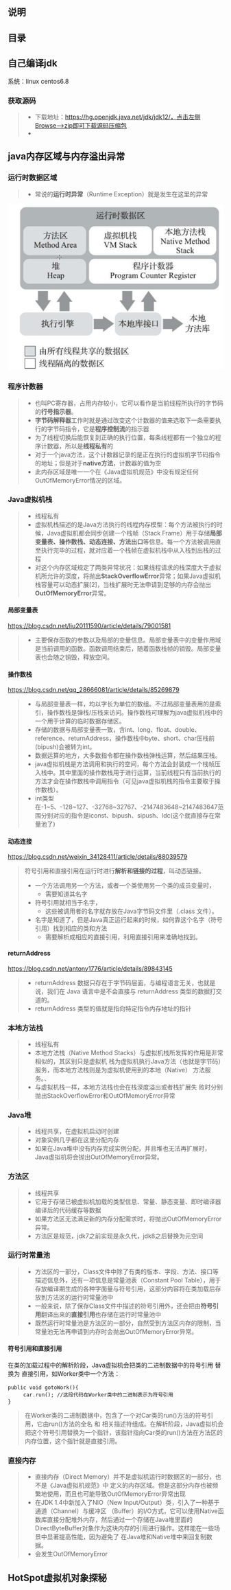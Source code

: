 ## 说明

## 目录

## 自己编译jdk

系统：linux centos6.8

### 获取源码

> - 下载地址：https://hg.openjdk.java.net/jdk/jdk12/，点击左侧Browse-->zip即可下载源码压缩包
> - 

## java内存区域与内存溢出异常

### 运行时数据区域

> - 常说的**运行时异常**（Runtime Exception）就是发生在这里的异常

![1584254408930](images/1584254408930.png)

### 程序计数器

> - 也叫PC寄存器，占用内存较小，它可以看作是当前线程所执行的字节码的**行号指示器**。
> - **字节码解释器**工作时就是通过改变这个计数器的值来选取下一条需要执行的字节码指令，它是**程序控制流**的指示器
> - 为了线程切换后能恢复到正确的执行位置，每条线程都有一个独立的程序计数器，所以是**线程私有**的
> - 对于一个java方法，这个计数器记录的是正在执行的虚拟机字节码指令的地址；但是对于**native方法**，计数器的值为空
> - 此内存区域是唯一一个在《Java虚拟机规范》中没有规定任何OutOfMemoryError情况的区域。

### Java虚拟机栈

> - 线程私有
> - 虚拟机栈描述的是Java方法执行的线程内存模型：每个方法被执行的时候，Java虚拟机都会同步创建一个栈帧（Stack Frame）用于存储**局部变量表、操作数栈、动态连接、方法出口**等信息。每一个方法被调用直至执行完毕的过程，就对应着一个栈帧在虚拟机栈中从入栈到出栈的过程
> - 对这个内存区域规定了两类异常状况：如果线程请求的栈深度大于虚拟机所允许的深度，将抛出**StackOverflowError**异常；如果Java虚拟机栈容量可以动态扩展[2]，当栈扩展时无法申请到足够的内存会抛出**OutOfMemoryError**异常。

#### 局部变量表

<https://blog.csdn.net/liu20111590/article/details/79001581>

> - 主要保存函数的参数以及局部的变量信息。局部变量表中的变量作用域是当前调用的函数。函数调用结束后，随着函数栈帧的销毁。局部变量表也会随之销毁，释放空间。

#### 操作数栈

<https://blog.csdn.net/qq_28666081/article/details/85269879>

> - 与局部变量表一样，均以字长为单位的数组。不过局部变量表用的是索引，操作数栈是弹栈/压栈来访问。操作数栈可理解为java虚拟机栈中的一个用于计算的临时数据存储区。
> - 存储的数据与局部变量表一致，含int、long、float、double、reference、returnAddress，操作数栈中byte、short、char压栈前(bipush)会被转为int。
> - 数据运算的地方，大多数指令都在操作数栈弹栈运算，然后结果压栈。
> - java虚拟机栈是方法调用和执行的空间，每个方法会封装成一个栈帧压入栈中。其中里面的操作数栈用于进行运算，当前线程只有当前执行的方法才会在操作数栈中调用指令（可见java虚拟机栈的指令主要取于操作数栈）。
> - int类型在-1~5、-128~127、-32768~32767、-2147483648~2147483647范围分别对应的指令是iconst、bipush、sipush、ldc(这个就直接存在常量池了)

#### 动态连接

<https://blog.csdn.net/weixin_34128411/article/details/88039579>

> 符号引用和直接引用在运行时进行**解析和链接的过程**，叫动态链接。
>
> - 一个方法调用另一个方法，或者一个类使用另一个类的成员变量时，
>   - 需要知道其名字
> - 符号引用就相当于名字，
>   - 这些被调用者的名字就存放在Java字节码文件里（.class 文件）。
> - 名字是知道了，但是Java真正运行起来的时候，如何靠这个名字（符号引用）找到相应的类和方法
>   - 需要解析成相应的直接引用，利用直接引用来准确地找到。

#### returnAddress

<https://blog.csdn.net/antony1776/article/details/89843145>

> - returnAddress 数据只存在于字节码层面，与编程语言无关，也就是说，我们在 Java 语言中是不会直接与 returnAddress 类型的数据打交道的。
> - returnAddress 类型的值就是指向特定指令内存地址的指针

### 本地方法栈

> - 线程私有
> - 本地方法栈（Native Method Stacks）与虚拟机栈所发挥的作用是非常相似的，其区别只是虚拟机
>   栈为虚拟机执行Java方法（也就是字节码）服务，而本地方法栈则是为虚拟机使用到的本地（Native）
>   方法服务。、
> - 与虚拟机栈一样，本地方法栈也会在栈深度溢出或者栈扩展失
>   败时分别抛出StackOverflowError和OutOfMemoryError异常

### Java堆

> - 线程共享，在虚拟机启动时创建
> - 对象实例几乎都在这里分配内存
> - 如果在Java堆中没有内存完成实例分配，并且堆也无法再扩展时，Java虚拟机将会抛出OutOfMemoryError异常。

### 方法区

> - 线程共享
> - 它用于存储已被虚拟机加载的类型信息、常量、静态变量、即时编译器编译后的代码缓存等数据
> - 如果方法区无法满足新的内存分配需求时，将抛出OutOfMemoryError异常。
> - 方法区是规范，jdk7之前实现是永久代，jdk8之后替换为元空间

### 运行时常量池

> - 方法区的一部分，Class文件中除了有类的版本、字段、方法、接口等描述信息外，还有一项信息是常量池表（Constant Pool Table），用于存放编译期生成的各种字面量与符号引用，这部分内容将在类加载后存放到方法区的运行时常量池中
> - 一般来说，除了保存Class文件中描述的符号引用外，还会把由**符号引用**翻译出来的**直接引用**也存储在运行时常量池中
> - 既然运行时常量池是方法区的一部分，自然受到方法区内存的限制，当常量池无法再申请到内存时会抛出OutOfMemoryError异常。

#### 符号引用和直接引用

在类的加载过程中的解析阶段，Java虚拟机会把类的二进制数据中的符号引用 替换为 直接引用，如Worker类中一个方法：

```
public void gotoWork(){
     car.run(); //这段代码在Worker类中的二进制表示为符号引用        
}
```

>  在Worker类的二进制数据中，包含了一个对Car类的run()方法的符号引用，它由run()方法的全名 和 相关描述符组成。在解析阶段，Java虚拟机会把这个符号引用替换为一个指针，该指针指向Car类的run()方法在方法区的内存位置，这个指针就是直接引用。

### 直接内存

> - 直接内存（Direct Memory）并不是虚拟机运行时数据区的一部分，也不是《Java虚拟机规范》中
>   定义的内存区域。但是这部分内存也被频繁地使用，而且也可能导致OutOfMemoryError异常出现
> - 在JDK 1.4中新加入了NIO（New Input/Output）类，引入了一种基于通道（Channel）与缓冲区
>   （Buffer）的I/O方式，它可以使用Native函数库直接分配堆外内存，然后通过一个存储在Java堆里面的
>   DirectByteBuffer对象作为这块内存的引用进行操作。这样能在一些场景中显著提高性能，因为避免了
>   在Java堆和Native堆中来回复制数据。
> - 会发生OutOfMemoryError

## HotSpot虚拟机对象探秘